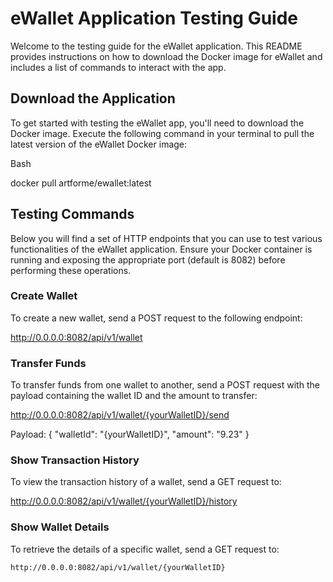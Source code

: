 
# eWallet Application Testing Guide

Welcome to the testing guide for the eWallet application. This README provides instructions on how to download the Docker image for eWallet and includes a list of commands to interact with the app.

## Download the Application

To get started with testing the eWallet app, you'll need to download the Docker image. Execute the following command in your terminal to pull the latest version of the eWallet Docker image:

Bash

docker pull artforme/ewallet:latest

## Testing Commands

Below you will find a set of HTTP endpoints that you can use to test various functionalities of the eWallet application. Ensure your Docker container is running and exposing the appropriate port (default is 8082) before performing these operations.

### Create Wallet

To create a new wallet, send a POST request to the following endpoint:

http://0.0.0.0:8082/api/v1/wallet

### Transfer Funds

To transfer funds from one wallet to another, send a POST request with the payload containing the wallet ID and the amount to transfer:

http://0.0.0.0:8082/api/v1/wallet/{yourWalletID}/send

Payload:
{
    "walletId": "{yourWalletID}",
    "amount": "9.23"
}

### Show Transaction History

To view the transaction history of a wallet, send a GET request to:

http://0.0.0.0:8082/api/v1/wallet/{yourWalletID}/history

### Show Wallet Details

To retrieve the details of a specific wallet, send a GET request to:
```bash
http://0.0.0.0:8082/api/v1/wallet/{yourWalletID}
```
